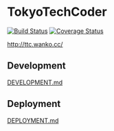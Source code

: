 # TokyoTechCoder
[![Build Status](https://api.travis-ci.org/eagletmt/ttcoder.png)](https://travis-ci.org/eagletmt/ttcoder)
[![Coverage Status](https://coveralls.io/repos/eagletmt/ttcoder/badge.png?branch=master)](https://coveralls.io/r/eagletmt/ttcoder)

http://ttc.wanko.cc/

## Development
[DEVELOPMENT.md](DEVELOPMENT.md)

## Deployment
[DEPLOYMENT.md](DEPLOYMENT.md)
